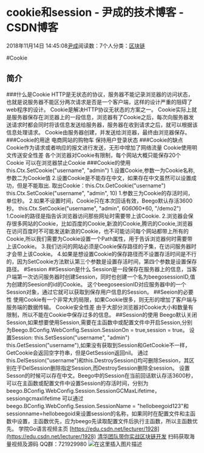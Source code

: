 
# cookie和session - 尹成的技术博客 - CSDN博客

2018年11月14日 14:45:08[尹成](https://me.csdn.net/yincheng01)阅读数：7个人分类：[区块链](https://blog.csdn.net/yincheng01/article/category/7618299)



\#Cookie
## 简介
\#\#\#什么是Cookie
HTTP是无状态的协议，服务器不能记录浏览器的访问状态，也就是说服务器不能区分两次请求是否是一个客户端，这样的设计严重的阻碍了web程序的设计。
Cookie是解决HTTP协议无状态的方案之一。
Cookie实际上就是服务器保存在浏览器上的一段信息，浏览器有了Cookie之后，每次向服务器发送请求时都会同时将该信息发送给服务器，服务器在收到请求之后，就可以根据该信息处理请求。
Cookie由服务器创建，并发送给浏览器，最终由浏览器保存。
\#\#\#Cookie的用途
电商网站的购物车
保持用户登录状态
\#\#\#Cookie的缺点
Cookie作为请求或者响应的报文进行发送，无形中增加了网络流量
Cookie使用明文传送安全性差
各个浏览器对Cookie有限制，每个网站大概只能保存20个Cookie
可以在浏览器禁止Cookie
\#\#\#Cookie的使用
this.Ctx.SetCookie("username", "admin")
1.设置Cookie,参数一为Cookie名称,参数二为Cookie值
2.设置Cookie是不能存在中文，如果存在中文虽然可以设置成功，但是不能取出.
取出Cookie：this.Ctx.GetCookie("username")
this.Ctx.SetCookie("username", "admin", 10)
1.参数三为Cookie的存活时间，单位秒。
2.如果不设置时间，Cookie只在本次回话有效，Beego默认存活3600秒。
this.Ctx.SetCookie("username", "admin", 60*60*60*60, "/demo2")
1.Cooie的路径是指告诉浏览器访问那些网址时需要带上该Cookie.
2.浏览器会保存很多网站的Cookie，比如百度的Cookie,新浪的Cookie,腾讯的Cookie,浏览器在访问百度时不可能发送新浪的Cookie，也不可能访问每个网站都带上所有的Cookie,所以我们需要为Cookie设置一个Path属性，用于告诉浏览器何时需要带上该Cookie。
3.我们访问的网站必须是Cookie保存路径的子集，在访问服务器时才会带上该Cookie。
4.如果是想设置Cookie的保存路径而不设置存活时间是不行的，因为SetCookie方法默认第三个参数是设置存活时间，第四个参数是设置保存路径。
\#Session
\#\#Session是什么
Session是一段保存在服务器上的信息，当客户端第一次访问服务器时创建Session，同时也创建一个名为beegosessionID,值为创建的Seesion的id的Cookie。
这个beegoseesionID对应服务器中的一个Session对象，通过它就可以获取到保存用户信息的Session。
\#\#Seeion的必要性
使用Cookie有一个非常大的局限，如果Cookie很多，则无形的增加了客户端与服务端的数据传输。
Cookie安全性差
由于大部分浏览器对Cookie大小和数量有限制，所以不能在Cookie中保存过多的信息。
\#\#Session的使用
Beego默认关闭Session,如果想要使用Session,需要在主函数中或配置文件中开启Session,分别为Beego.BConfig.WebConfig.Session.SessionOn = true,session = true。
设置Session: this.SetSession("username", "admin")
this.GetSession("username"),如果没有获取到Session和GetCookie不一样，GetCookie会返回空字符串，但是GetSession返回nil。
通过this.DelSession("username")和this.DestroySession()均可删除Session，其区别在于DelSession删除指定Session,而DestroySession删除全session。
设置Sesson的时候可以存在中文。Beego中的Session在当前回话默认存活3600秒，可以在主函数或配置文件中设置Session的存活时间，分别为beego.BConfig.WebConfig.Session.SessionGCMaxLifetime，sessiongcmaxlifetime
可以通过beego.BConfig.WebConfig.Session.SessionName = "hellobeegoid123"和sessionname=hellobeegoid来设置session的名称，如果同时在配置文件和主函数中设置，主函数优先，应为beego先读取配置文件后执行主函数，所以主函数优先。
学院Go语言视频主页
[https://edu.csdn.net/lecturer/1928](https://edu.csdn.net/lecturer/1928)
[清华团队带你实战区块链开发](https://ke.qq.com/course/344443?tuin=3d17195d)
扫码获取海量视频及源码   QQ群：721929980
![在这里插入图片描述](https://img-blog.csdnimg.cn/20181114143613461.png?x-oss-process=image/watermark,type_ZmFuZ3poZW5naGVpdGk,shadow_10,text_aHR0cHM6Ly9ibG9nLmNzZG4ubmV0L3lpbmNoZW5nMDE=,size_16,color_FFFFFF,t_70)

